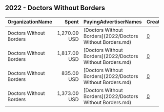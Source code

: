 ## 2022 - Doctors Without Borders 
|OrganizationName|Spent|PayingAdvertiserNames|CreativeUrls|Impressions|Genders|AgeBrackets|CountryCodes|BillingAddresses|CandidateBallotInformation|
|:---|---:|:---|:---|---:|:---|:---|:---|:---|:---|
|Doctors Without Borders|1,270.00 USD|[Doctors Without Borders](2022/Doctors Without Borders.md)|[0](https://www.snap.com/political-ads/asset/f3392934647654742880a52fd51074446db717b98498774c480dd45d11db9645?mediaType=mp4)|127,810||25+|united states|"40 rector street,New York,10006,US"||
|Doctors Without Borders|1,817.00 USD|[Doctors Without Borders](2022/Doctors Without Borders.md)|[0](https://www.snap.com/political-ads/asset/f3392934647654742880a52fd51074446db717b98498774c480dd45d11db9645?mediaType=mp4)|234,583||18+|united states|"40 rector street,New York,10006,US"||
|Doctors Without Borders|835.00 USD|[Doctors Without Borders](2022/Doctors Without Borders.md)|[0](https://www.snap.com/political-ads/asset/02435d5f95302bbdf8f80e59fc3eac9932d5fbf6c603455dc4876dc175dad346?mediaType=mp4)|95,266||18+|united states|"40 rector street,New York,10006,US"||
|Doctors Without Borders|1,373.00 USD|[Doctors Without Borders](2022/Doctors Without Borders.md)|[0](https://www.snap.com/political-ads/asset/5a7b450786d216d4687bc656f7736cfdc9df8978d836809928dedb7e6f87156f?mediaType=mp4)|133,300||25+|united states|"40 rector street,New York,10006,US"||

